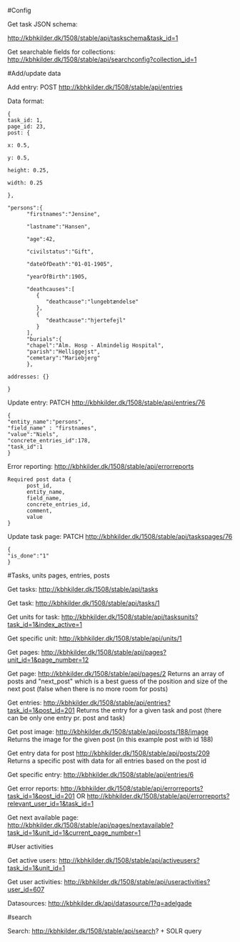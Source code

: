 
#Config

Get task JSON schema:

http://kbhkilder.dk/1508/stable/api/taskschema&task_id=1

Get searchable fields for collections:
http://kbhkilder.dk/1508/stable/api/searchconfig?collection_id=1


#Add/update data

Add entry:
POST
http://kbhkilder.dk/1508/stable/api/entries

Data format:
```
{
task_id: 1,
page_id: 23, 
post: {

x: 0.5,

y: 0.5,

height: 0.25,

width: 0.25

},

"persons":{  
      "firstnames":"Jensine",
      
      "lastname":"Hansen",
      
      "age":42,
      
      "civilstatus":"Gift",
      
      "dateOfDeath":"01-01-1905",
      
      "yearOfBirth":1905,
      
      "deathcauses":[  
         {  
            "deathcause":"lungebtændelse"
         },
         {  
            "deathcause":"hjertefejl"
         }
      ],
      "burials":{
      "chapel":"Alm. Hosp - Almindelig Hospital",
      "parish":"Helliggejst",
      "cemetary":"Mariebjerg"
      },

addresses: {}

}
```

Update entry:
PATCH
http://kbhkilder.dk/1508/stable/api/entries/76

```
{  
"entity_name":"persons",
"field_name" : "firstnames",
"value":"Niels",
"concrete_entries_id":178,
"task_id":1
}
```

Error reporting:
http://kbhkilder.dk/1508/stable/api/errorreports
```
Required post data {
      post_id,
      entity_name,
      field_name,
      concrete_entries_id,
      comment,
      value
}
```

Update task page:
PATCH
http://kbhkilder.dk/1508/stable/api/taskspages/76

```
{  
"is_done":"1"
}
```

#Tasks, units pages, entries, posts

Get tasks:
http://kbhkilder.dk/1508/stable/api/tasks


Get task:
http://kbhkilder.dk/1508/stable/api/tasks/1


Get units for task:
http://kbhkilder.dk/1508/stable/api/tasksunits?task_id=1&index_active=1

Get specific unit:
http://kbhkilder.dk/1508/stable/api/units/1

Get pages:
http://kbhkilder.dk/1508/stable/api/pages?unit_id=1&page_number=12

Get page:
http://kbhkilder.dk/1508/stable/api/pages/2
Returns an array of posts and "next_post" which is a best guess of the position and size of the next post (false when there is no more room for posts)


Get entries:
http://kbhkilder.dk/1508/stable/api/entries?task_id=1&post_id=201
Returns the entry for a given task and post (there can be only one entry pr. post and task)

Get post image:
http://kbhkilder.dk/1508/stable/api/posts/188/image
Returns the image for the given post (in this example post with id 188)

Get entry data for post
http://kbhkilder.dk/1508/stable/api/posts/209
Returns a specific post with data for all entries based on the post id

Get specific entry:
http://kbhkilder.dk/1508/stable/api/entries/6

Get error reports:
http://kbhkilder.dk/1508/stable/api/errorreports?task_id=1&post_id=201
OR
http://kbhkilder.dk/1508/stable/api/errorreports?relevant_user_id=1&task_id=1


Get next available page:
http://kbhkilder.dk/1508/stable/api/pages/nextavailable?task_id=1&unit_id=1&current_page_number=1


#User activities

Get active users:
http://kbhkilder.dk/1508/stable/api/activeusers?task_id=1&unit_id=1

Get user activities:
http://kbhkilder.dk/1508/stable/api/useractivities?user_id=607

Datasources:
http://kbhkilder.dk/api/datasource/1?q=adelgade


#search

Search:
http://kbhkilder.dk/1508/stable/api/search? + SOLR query


